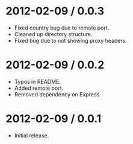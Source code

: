 2012-02-09 / 0.0.3
==================
* Fixed country bug due to remote port.
* Cleaned up directory structure.
* Fixed bug due to not showing proxy headers.

2012-02-09 / 0.0.2
===================
* Typos in README.
* Added remote port.
* Removed dependency on Express.

2012-02-09 / 0.0.1
==================
* Initial release.

